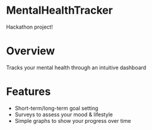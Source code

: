 # MentalHealthTracker
Hackathon project!

# Overview
Tracks your mental health through an intuitive dashboard

# Features
- Short-term/long-term goal setting
- Surveys to assess your mood & lifestyle
- Simple graphs to show your progress over time
